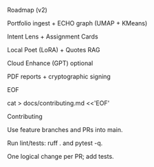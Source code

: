 Roadmap (v2)



Portfolio ingest + ECHO graph (UMAP + KMeans)



Intent Lens + Assignment Cards



Local Poet (LoRA) + Quotes RAG



Cloud Enhance (GPT) optional



PDF reports + cryptographic signing

EOF



cat > docs/contributing.md <<'EOF'



Contributing



Use feature branches and PRs into main.



Run lint/tests: ruff . and pytest -q.



One logical change per PR; add tests.

